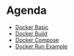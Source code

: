 # Agenda
* [Docker Basic](_memo_Docker.md)
* [Docker Build](_memo_Docker_build.md)
* [Docker Compose](_memo_Docker_compose.md)
* [Docker Run Example](_memo_Docker_run_example.md)
